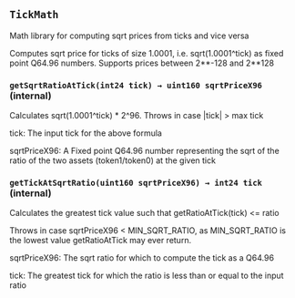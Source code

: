 
## `TickMath`

Math library for computing sqrt prices from ticks and vice versa


Computes sqrt price for ticks of size 1.0001, i.e. sqrt(1.0001^tick) as fixed point Q64.96 numbers. Supports
prices between 2**-128 and 2**128




### `getSqrtRatioAtTick(int24 tick) → uint160 sqrtPriceX96` (internal)

Calculates sqrt(1.0001^tick) * 2^96.  Throws in case |tick| > max tick




tick: The input tick for the above formula


sqrtPriceX96: A Fixed point Q64.96 number representing the sqrt of the ratio of the two assets (token1/token0)
at the given tick

### `getTickAtSqrtRatio(uint160 sqrtPriceX96) → int24 tick` (internal)

Calculates the greatest tick value such that getRatioAtTick(tick) <= ratio


Throws in case sqrtPriceX96 < MIN_SQRT_RATIO, as MIN_SQRT_RATIO is the lowest value getRatioAtTick may
ever return.


sqrtPriceX96: The sqrt ratio for which to compute the tick as a Q64.96


tick: The greatest tick for which the ratio is less than or equal to the input ratio


